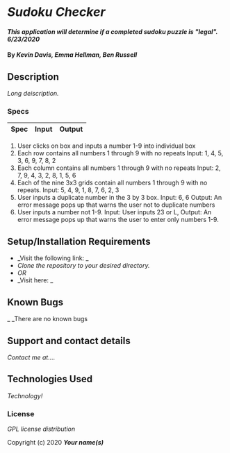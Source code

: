# _Sudoku Checker_

#### _This application will determine if a completed sudoku puzzle is "legal"._ _6/23/2020_

#### By _**Kevin Davis, Emma Hellman, Ben Russell**_

## Description

_Long deiscription._

### Specs
| Spec | Input | Output |
| :-------------     | :------------- | :------------- |
1. User clicks on box and inputs a number 1-9 into individual box 
2. Each row contains all numbers 1 through 9 with no repeats Input: 1, 4, 5, 3, 6, 9, 7, 8, 2 
3. Each column contains all numbers 1 through 9 with no repeats Input: 2, 7, 9, 4, 3, 2, 8, 1, 5, 6
4. Each of the nine 3x3 grids contain all numbers 1 through 9 with no repeats. Input: 5, 4, 9, 1, 8, 7, 6, 2, 3
5. User inputs a duplicate number in the 3 by 3 box. Input: 6, 6 Output: An error message pops up that warns the user not to duplicate numbers
6. User inputs a number not 1-9. Input: User inputs 23 or L, Output: An error message pops up that warns the user to enter only numbers 1-9. 



## Setup/Installation Requirements

* _Visit the following link: _
* _Clone the repository to your desired directory._
* _OR_
* _Visit here: _


## Known Bugs

_ _There are no known bugs

## Support and contact details

_Contact me at...._

## Technologies Used

_Technology!_

### License

*GPL license distribution*

Copyright (c) 2020 **_Your name(s)_**
